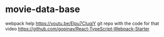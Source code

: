 # movie-data-base

webpack help https://youtu.be/Elpu7CIuqjY
git repo with the code for that video https://github.com/gopinav/React-TypeScript-Webpack-Starter
